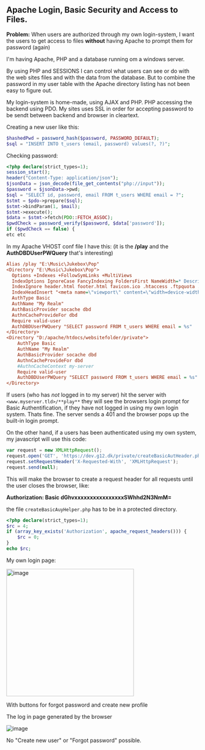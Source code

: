 ## Apache Login, Basic Security and Access to Files.
**Problem:** When users are authorized through my own login-system, I want the users to get access to files **without** having Apache to prompt them for password (again)

I'm having Apache, PHP and a database running om a windows server.

By using PHP and SESSIONS I can control what users can see or do with the web sites files and with the data from the database. But to combine the password in my user table with the Apache directory listing has not been easy to figure out.

My login-system is home-made, using AJAX and PHP. PHP accessing the backend using PDO. 
My sites uses SSL in order for accepting password to be sendt between backend and browser in cleartext.

Creating a new user like this:
```PHP
$hashedPwd = password_hash($password, PASSWORD_DEFAULT);		
$sql = "INSERT INTO t_users (email, password) values(?, ?)";
```
Checking password:

```PHP
<?php declare(strict_types=1);
session_start();
header("Content-Type: application/json"); 
$jsonData = json_decode(file_get_contents("php://input"));
$password = $jsonData->pwd;
$sql = "SELECT id, password, email FROM t_users WHERE email = ?";
$stmt = $pdo->prepare($sql);
$stmt->bindParam(1, $mail);
$stmt->execute();
$data = $stmt->fetch(PDO::FETCH_ASSOC); 
$pwdCheck = password_verify($password, $data['password']);
if ($pwdCheck == false) {
etc etc
```
In my Apache VHOST conf file I have this: (it is the **/play** and the **AuthDBDUserPWQuery** that's interesting)
```INI
Alias /play "E:\Music\Jukebox\Pop"
<Directory "E:\Music\Jukebox\Pop">
  Options +Indexes +FollowSymLinks +MultiViews
  IndexOptions IgnoreCase FancyIndexing FoldersFirst NameWidth=* DescriptionWidth=* SuppressHTMLPreamble
  IndexIgnore header.html footer.html favicon.ico .htaccess .ftpquota .DS_Store icons *.log *,v *,t .??* *~ *#
  IndexHeadInsert "<meta name=\"viewport\" content=\"width=device-width, initial-scale=1\">"
  AuthType Basic
  AuthName "My Realm"
  AuthBasicProvider socache dbd
  AuthnCacheProvideFor dbd
  Require valid-user
  AuthDBDUserPWQuery "SELECT password FROM t_users WHERE email = %s"
</Directory>
<Directory "D:/apache/htdocs/websitefolder/private">
	AuthType Basic
	AuthName "My Realm"
	AuthBasicProvider socache dbd
	AuthnCacheProvideFor dbd
	#AuthnCacheContext my-server
	Require valid-user
	AuthDBDUserPWQuery "SELECT password FROM t_users WHERE email = %s"
</Directory>
```  
If users (who has *not* logged in to my server) hit the server with `<www.myserver.tld>/**play**` they will see the browsers login prompt for Basic Authentification, if they have not logged in using my own login system. Thats fine.
The server sends a 401 and the browser pops up the built-in login prompt.

On the other hand, if a users has been authenticated using my own system, my javascript will use this code:

```JAVASCRIPT
var request = new XMLHttpRequest();
request.open('GET', 'https://dev.g12.dk/private/createBasicAutHeader.php', false, <email>, <password in cleartext>);
request.setRequestHeader('X-Requested-With', 'XMLHttpRequest');
request.send(null); 
```
This will make the browser to create a request header for all requests until the user closes the browser, like:

**Authorization: Basic dGhvxxxxxxxxxxxxxxxxSWhhd2N3NmM=**

the file `createBasicAuyHelper.php` has to be in a protected directory.
```PHP
<?php declare(strict_types=1);
$rc = 4;
if (array_key_exists('Authorization', apache_request_headers())) {
	$rc = 0;
}
echo $rc;
```
My own login page:

<img width="334" alt="image" src="https://user-images.githubusercontent.com/12120277/199751915-f1c6f5d7-c0b5-419f-8595-6ec0e2588a0c.png">

With buttons for forgot password and create new profile

The log in page generated by the browser

![image](https://user-images.githubusercontent.com/12120277/199752706-ffd6dba2-79a9-4369-b3d3-f22b0d870e43.png)

No "Create new user" or "Forgot password" possible.

